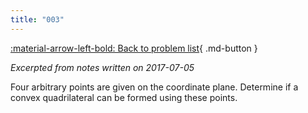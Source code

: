 ```yaml
---
title: "003"
---
```


[:material-arrow-left-bold: Back to problem list](../index.md){ .md-button }

*Excerpted from notes written on 2017-07-05*

Four arbitrary points are given on the coordinate plane. Determine if a convex quadrilateral can be formed using these points.